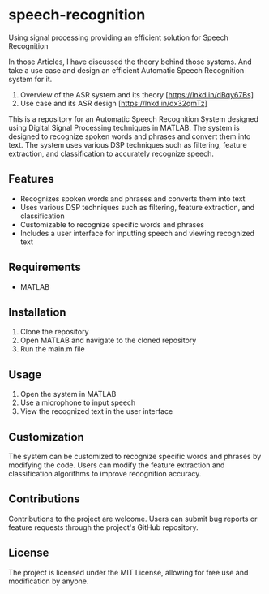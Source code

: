 # speech-recognition

Using signal processing providing an efficient solution for Speech Recognition 


In those Articles, I have discussed the theory behind those systems. And take a use case and design an efficient Automatic Speech Recognition system for it.
1. Overview of the ASR system and its theory [https://lnkd.in/dBqy67Bs]
2. Use case and its ASR design [https://lnkd.in/dx32qmTz]



This is a repository for an Automatic Speech Recognition System designed using Digital Signal Processing techniques in MATLAB. The system is designed to recognize spoken words and phrases and convert them into text. The system uses various DSP techniques such as filtering, feature extraction, and classification to accurately recognize speech.

## Features

- Recognizes spoken words and phrases and converts them into text
- Uses various DSP techniques such as filtering, feature extraction, and classification
- Customizable to recognize specific words and phrases
- Includes a user interface for inputting speech and viewing recognized text

## Requirements

- MATLAB

## Installation

1. Clone the repository
2. Open MATLAB and navigate to the cloned repository
3. Run the main.m file

## Usage

1. Open the system in MATLAB
2. Use a microphone to input speech
3. View the recognized text in the user interface

## Customization

The system can be customized to recognize specific words and phrases by modifying the code. Users can modify the feature extraction and classification algorithms to improve recognition accuracy.

## Contributions

Contributions to the project are welcome. Users can submit bug reports or feature requests through the project's GitHub repository.

## License

The project is licensed under the MIT License, allowing for free use and modification by anyone.
